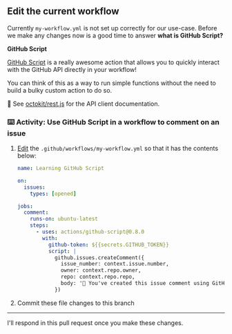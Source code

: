 ## Edit the current workflow

Currently `my-workflow.yml` is not set up correctly for our use-case. Before we make any changes now is a good time to answer **what is GitHub Script?**

**GitHub Script**

[GitHub Script](https://github.com/actions/github-script) is a really awesome action that allows you to quickly interact with the GitHub API directly in your workflow!

You can think of this as a way to run simple functions without the need to build a bulky custom action to do so.

📖 See [octokit/rest.js](https://octokit.github.io/rest.js/) for the API client
documentation.

### :keyboard: Activity: Use GitHub Script in a workflow to comment on an issue

1. [Edit]({{workflowFile}}) the `.github/workflows/my-workflow.yml` so that it has the contents below:

   ```yaml
   name: Learning GitHub Script

   on:
     issues:
       types: [opened]

   jobs:
     comment:
       runs-on: ubuntu-latest
       steps:
         - uses: actions/github-script@0.8.0
           with:
             github-token: ${{secrets.GITHUB_TOKEN}}
             script: |
               github.issues.createComment({
                 issue_number: context.issue.number,
                 owner: context.repo.owner,
                 repo: context.repo.repo,
                 body: '🎉 You've created this issue comment using GitHub Script!!!'
               })
   ```

1. Commit these file changes to this branch

---

I'll respond in this pull request once you make these changes.
